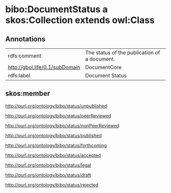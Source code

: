 # bibo:DocumentStatus a skos:Collection extends owl:Class

## Annotations

|||
|-----|-----|
|rdfs:comment|The status of the publication of a document.|
|<http://gbol.life/0.1/subDomain>|DocumentCore|
|rdfs:label|Document Status|

## skos:member

[<http://purl.org/ontology/bibo/status/unpublished>](/ontology/bibo/status/unpublished)

[<http://purl.org/ontology/bibo/status/peerReviewed>](/ontology/bibo/status/peerReviewed)

[<http://purl.org/ontology/bibo/status/nonPeerReviewed>](/ontology/bibo/status/nonPeerReviewed)

[<http://purl.org/ontology/bibo/status/published>](/ontology/bibo/status/published)

[<http://purl.org/ontology/bibo/status/forthcoming>](/ontology/bibo/status/forthcoming)

[<http://purl.org/ontology/bibo/status/accepted>](/ontology/bibo/status/accepted)

[<http://purl.org/ontology/bibo/status/legal>](/ontology/bibo/status/legal)

[<http://purl.org/ontology/bibo/status/draft>](/ontology/bibo/status/draft)

[<http://purl.org/ontology/bibo/status/rejected>](/ontology/bibo/status/rejected)

